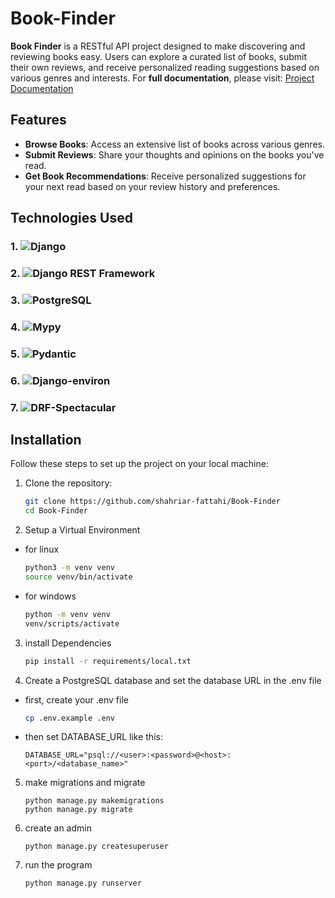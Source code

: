 # Book-Finder

**Book Finder** is a RESTful API project designed to make discovering and reviewing books easy. Users can explore a curated list of books, submit their own reviews, and receive personalized reading suggestions based on various genres and interests.
For **full documentation**, please visit: [Project Documentation](https://your-domain.com/docs)

## Features

- **Browse Books**: Access an extensive list of books across various genres.
- **Submit Reviews**: Share your thoughts and opinions on the books you've read.
- **Get Book Recommendations**: Receive personalized suggestions for your next read based on your review history and preferences.

## Technologies Used

### 1. ![Django](https://img.shields.io/badge/Django-092E20?logo=django&logoColor=white&style=for-the-badge)

### 2. ![Django REST Framework](https://img.shields.io/badge/DRF-ff1709?logo=django&logoColor=white&style=for-the-badge&label=django-rest-framework)

### 3. ![PostgreSQL](https://img.shields.io/badge/PostgreSQL-316192?logo=postgresql&logoColor=white&style=for-the-badge)

### 4. ![Mypy](https://img.shields.io/badge/Mypy-FFDD00?logo=mypy&logoColor=black&style=for-the-badge)

### 5. ![Pydantic](https://img.shields.io/badge/Pydantic-2CA5E0?logo=pydantic&logoColor=white&style=for-the-badge)

### 6. ![Django-environ](https://img.shields.io/badge/Django--environ-092E20?logo=django&logoColor=white&style=for-the-badge)

### 7. ![DRF-Spectacular](https://img.shields.io/badge/DRF--Spectacular-ff1709?logo=django&logoColor=white&style=for-the-badge)

## Installation

Follow these steps to set up the project on your local machine:

1. Clone the repository:

   ```bash
   git clone https://github.com/shahriar-fattahi/Book-Finder
   cd Book-Finder
   ```

2. Setup a Virtual Environment

- for linux
  ```bash
  python3 -m venv venv
  source venv/bin/activate
  ```
- for windows
  ```bash
  python -m venv venv
  venv/scripts/activate
  ```

3. install Dependencies

   ```bash
   pip install -r requirements/local.txt
   ```

4. Create a PostgreSQL database and set the database URL in the .env file

- first, create your .env file
  ```bash
  cp .env.example .env
  ```
- then set DATABASE_URL like this:
  ```
  DATABASE_URL="psql://<user>:<password>@<host>:<port>/<database_name>"
  ```

5. make migrations and migrate
   ```
   python manage.py makemigrations
   python manage.py migrate
   ```
6. create an admin
   ```
   python manage.py createsuperuser
   ```
7. run the program
   ```
   python manage.py runserver
   ```
